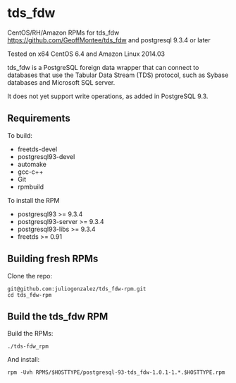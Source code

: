 tds_fdw
=======

CentOS/RH/Amazon RPMs for tds_fdw  <https://github.com/GeoffMontee/tds_fdw> and postgresql 9.3.4 or later

Tested on x64 CentOS 6.4 and Amazon Linux 2014.03

tds_fdw is a PostgreSQL foreign data wrapper that can connect to databases that use the Tabular Data Stream (TDS) protocol, such as Sybase databases and
Microsoft SQL server.

It does not yet support write operations, as added in PostgreSQL 9.3.

Requirements
------------

To build: 

* freetds-devel
* postgresql93-devel 
* automake
* gcc-c++
* Git
* rpmbuild

To install the RPM

* postgresql93 >= 9.3.4
* postgresql93-server >= 9.3.4
* postgresql93-libs >= 9.3.4
* freetds >= 0.91

Building fresh RPMs
-------------------

Clone the repo: 

    git@github.com:juliogonzalez/tds_fdw-rpm.git
    cd tds_fdw-rpm


Build the tds_fdw RPM
---------------------

Build the RPMs:

    ./tds-fdw_rpm

And install:

    rpm -Uvh RPMS/$HOSTTYPE/postgresql-93-tds_fdw-1.0.1-1.*.$HOSTTYPE.rpm
